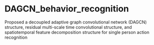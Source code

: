 # DAGCN_behavior_recognition
Proposed a decoupled adaptive graph convolutional network (DAGCN) structure, residual multi-scale time convolutional structure, and spatiotemporal feature decomposition structure for single person action recognition
